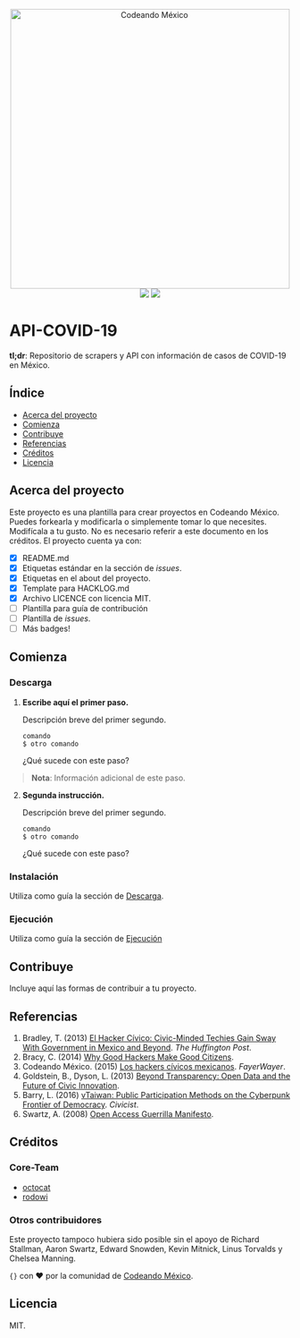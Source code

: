 <p align="center">
<img src="http://codeandomexico.org/resources/img/codeandomexico.png" width="500" alt="Codeando México"><br>
<a href="http://www.codeandomexico.org/" target="_blank"><img src="https://img.shields.io/badge/website-CodeandoMexico-00D88E.svg"></a>
<a href="http://slack.codeandomexico.org/" target="_blank"><img src="https://img.shields.io/badge/slack-CodeandoMexico-EC0E4F.svg"></a>
</p>

# API-COVID-19

**tl;dr**: Repositorio de scrapers y API con información de casos de COVID-19 en México.

## Índice

* [Acerca del proyecto](https://github.com/CodeandoMexico/civic-project-template#acerca-del-proyecto)
* [Comienza](https://github.com/CodeandoMexico/civic-project-template#comienza)
* [Contribuye](https://github.com/CodeandoMexico/civic-project-template#contribuye)
* [Referencias](https://github.com/CodeandoMexico/civic-project-template#referencias)
* [Créditos](https://github.com/CodeandoMexico/civic-project-template#creditos)
* [Licencia](https://github.com/CodeandoMexico/civic-project-template#licencia)

## Acerca del proyecto

Este proyecto es una plantilla para crear proyectos en Codeando México. Puedes forkearla y modificarla o simplemente tomar lo que necesites. Modifícala a tu gusto. No es necesario referir a este documento en los créditos. El proyecto cuenta ya con:

- [x] README.md
- [x] Etiquetas estándar en la sección de *issues*.
- [x] Etiquetas en el about del proyecto.
- [x] Template para HACKLOG.md
- [x] Archivo LICENCE con licencia MIT.
- [ ] Plantilla para guía de contribución
- [ ] Plantilla de *issues*.
- [ ] Más badges!

## Comienza

### Descarga

1. **Escribe aquí el primer paso.**

    Descripción breve del primer segundo.

   ```
   comando
   $ otro comando
   ```

    ¿Qué sucede con este paso?
   
> **Nota**: Información adicional de este paso.

2. **Segunda instrucción.**

    Descripción breve del primer segundo.

   ```
   comando
   $ otro comando
   ```

    ¿Qué sucede con este paso?


### Instalación

Utiliza como guía la sección de [Descarga](https://github.com/CodeandoMexico/civic-project-template#descarga). 


### Ejecución

Utiliza como guía la sección de [Ejecución](https://github.com/CodeandoMexico/civic-project-template#ejecucion)


## Contribuye

Incluye aquí las formas de contribuir a tu proyecto.


## Referencias

1. Bradley, T. (2013) [El Hacker Cívico: Civic-Minded Techies Gain Sway With Government in Mexico and Beyond](http://www.huffingtonpost.com/theresa-bradley/el-hacker-civico-how-civi_b_4334088.html). *The Huffington Post*.
2. Bracy, C. (2014) [Why Good Hackers Make Good Citizens](https://www.youtube.com/watch?v=QeAGu40vZzI).
3. Codeando México. (2015) [Los hackers cívicos mexicanos](https://www.fayerwayer.com/2015/01/los-hackers-civicos-mexicanos/). *FayerWayer*.
4. Goldstein, B., Dyson, L. (2013) [Beyond Transparency: Open Data and the Future of Civic Innovation](http://beyondtransparency.org).
5. Barry, L. (2016) [vTaiwan: Public Participation Methods on the Cyberpunk Frontier of Democracy](https://civichall.org/civicist/vtaiwan-democracy-frontier). *Civicist*.
6. Swartz, A. (2008) [Open Access Guerrilla Manifesto](https://archive.org/stream/GuerillaOpenAccessManifesto/Goamjuly2008_djvu.txt).

## Créditos

### Core-Team

* [octocat](http://github.com/octocat)
* [rodowi](http://github.com/rodowi)

### Otros contribuidores

Este proyecto tampoco hubiera sido posible sin el apoyo de Richard Stallman, Aaron Swartz, Edward Snowden, Kevin Mitnick, Linus Torvalds y Chelsea Manning.

`{}` con ❤️ por la comunidad de [Codeando México](http://www.codeandomexico.org).

## Licencia

MIT.
